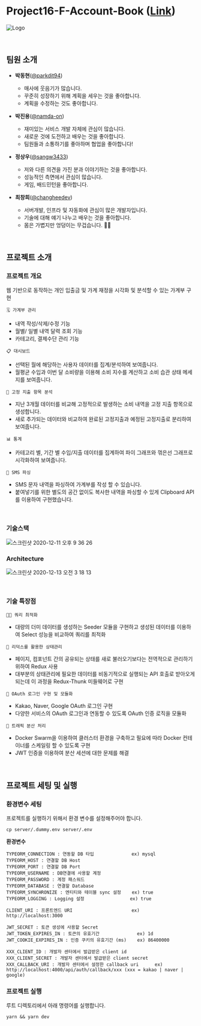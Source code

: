 # Project16-F-Account-Book ([Link](http://tess.kro.kr))


![Logo](https://user-images.githubusercontent.com/17294694/101917945-1c7a8e00-3c0c-11eb-828d-03e127a4d883.png)


<br>

## 팀원 소개

- **박동현**([@parkdit94](https://github.com/parkdit94))
    - 매사에 웃음기가 많습니다.
    - 꾸준히 성장하기 위해 계획을 세우는 것을 좋아합니다.
    - 계획을 수정하는 것도 좋아합니다.

- **박진용**([@namda-on](https://github.com/namda-on))
    - 재미있는 서비스 개발 자체에 관심이 많습니다.
    - 새로운 것에 도전하고 배우는 것을 좋아합니다.
    - 팀원들과 소통하기를 좋아하며 협업을 좋아합니다!

- **정상우**([@sangw3433](https://github.com/sangw3433))
    - 저와 다른 의견을 가진 분과 이야기하는 것을 좋아합니다.
    - 성능적인 측면에서 관심이 많습니다.
    - 게임, 배드민턴을 좋아합니다.


- **최창희**([@changheedev](https://github.com/changheedev))
    - 서버개발, 인프라 및 자동화에 관심이 많은 개발자입니다.
    - 기술에 대해 얘기 나누고 배우는 것을 좋아합니다.
    - 몸은 가볍지만 엉덩이는 무겁습니다. 👨‍💻




<br>

## 프로젝트 소개

### 프로젝트 개요

웹 기반으로 동작하는 개인 입출금 및 가계 재정을 시각화 및 분석할 수 있는 가계부 구현

```
🗓 가계부 관리
```

- 내역 작성/삭제/수정 기능
- 월별/ 일별 내역 달력 조회 기능
- 카테고리, 결제수단 관리 기능

```
📋 대시보드
```

- 선택된 월에 해당하는 사용자 데이터를 집계/분석하여 보여줍니다.
- 월평균 수입과 이번 달 소비량을 이용해 소비 지수를 계산하고 소비 습관 상태 메세지를 보여줍니다.

```
📌 고정 지출 항목 분석
```

- 지난 3개월 데이터를 비교해 고정적으로 발생하는 소비 내역을 고정 지출 항목으로 생성합니다.
- 새로 추가되는 데이터와 비교하여 완료된 고정지출과 예정된 고정지출로 분리하여 보여줍니다.

```
📊 통계
```

- 카테고리 별, 기간 별 수입/지출 데이터를 집계하여 파이 그래프와 꺾은선 그래프로 시각화하여 보여줍니다.

```
📩 SMS 파싱
```

- SMS 문자 내역을 파싱하여 가계부를 작성 할 수 있습니다.
- 붙여넣기를 위한 별도의 공간 없이도 복사한 내역을 파싱할 수 있게 Clipboard API를 이용하여 구현했습니다.

<br>

### 기술스택

![스크린샷 2020-12-11 오후 9 36 26](https://user-images.githubusercontent.com/17294694/101904293-f5ff2780-3bf8-11eb-8775-52034f850fcb.png)



### Architecture

![스크린샷 2020-12-13 오전 3 18 13](https://user-images.githubusercontent.com/17294694/101991738-f3ccc400-3cf1-11eb-9af5-0842f99efecd.png)

<br>

### 기술 특장점

```
👨‍💻 쿼리 최적화
```

- 대량의 더미 데이터를 생성하는 Seeder 모듈을 구현하고 생성된 데이터를 이용하여 Select 성능을 비교하여 쿼리를 최적화

```
🔧 리덕스를 활용한 상태관리
```
- 페이지, 컴포넌트 간의 공유되는 상태를 새로 불러오기보다는 전역적으로 관리하기 위하여 Redux 사용
- 대부분의 상태관리에 필요한 데이터를 비동기적으로 실행되는 API 호출로 받아오게 되는데 이 과정을 Redux-Thunk 미들웨어로 구현

```
🔐 OAuth 로그인 구현 및 모듈화
```

- Kakao, Naver, Google OAuth 로그인 구현
- 다양한 서비스의 OAuth 로그인과 연동할 수 있도록 OAuth 인증 로직을 모듈화

```
🚥 트래픽 분산 처리
```

- Docker Swarm을 이용하여 클러스터 환경을 구축하고 필요에 따라 Docker 컨테이너를 스케일링 할 수 있도록 구현
- JWT 인증을 이용하여 분산 세션에 대한 문제를 해결

<br>

## 프로젝트 세팅 및 실행

### 환경변수 세팅

프로젝트를 실행하기 위해서 환경 변수를 설정해주어야 합니다.

```
cp server/.dummy.env server/.env
```

**환경변수**
```
TYPEORM_CONNECTION : 연동할 DB 타입              ex) mysql
TYPEORM_HOST : 연결할 DB Host                   
TYPEORM_PORT : 연결할 DB Port                   
TYPEORM_USERNAME : DB연결에 사용할 계정
TYPEORM_PASSWORD : 계정 패스워드
TYPEORM_DATABASE : 연결할 Database              
TYPEORM_SYNCHRONIZE : 엔티티와 테이블 sync 설정    ex) true
TYPEORM_LOGGING : Logging 설정                 ex) true

CLIENT_URI : 프론트엔드 URI                      ex) http://localhost:3000

JWT_SECRET : 토큰 생성에 사용할 Secret
JWT_TOKEN_EXPIRES_IN : 토큰의 유효기간              ex) 1d
JWT_COOKIE_EXPIRES_IN : 인증 쿠키의 유효기간 (ms)    ex) 86400000

XXX_CLIENT_ID : 개발자 센터에서 발급받은 client id 
XXX_CLIENT_SECRET : 개발자 센터에서 발급받은 client secret
XXX_CALLBACK_URI : 개발자 센터에서 설정한 callback uri      ex) http://localhost:4000/api/auth/callback/xxx (xxx = kakao | naver | google)
```

### 프로젝트 실행
루트 디렉토리에서 아래 명령어를 실행합니다.

```
yarn && yarn dev
```
